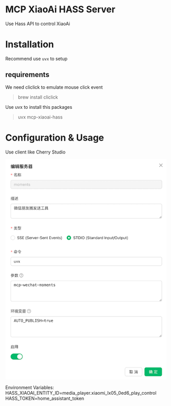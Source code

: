 # MCP XiaoAi HASS Server

Use Hass API to control XiaoAi

# Installation

Recommend use `uvx` to setup

## requirements
We need cliclick to emulate mouse click event
> brew install cliclick

Use uvx to install this packages
> uvx mcp-xiaoai-hass


# Configuration & Usage
Use client like Cherry Studio

![intro](misc/intro.png)

Environment Variables:
HASS_XIAOAI_ENTITY_ID=media_player.xiaomi_lx05_0ed6_play_control
HASS_TOKEN=home_assistant_token

